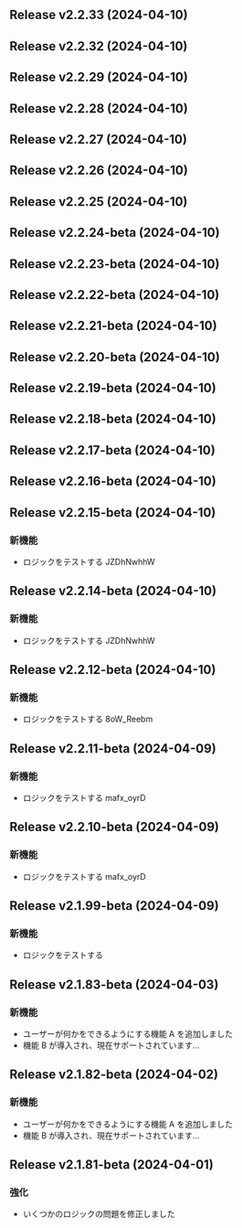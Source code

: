 ## Release v2.2.33 (2024-04-10)

## Release v2.2.32 (2024-04-10)

## Release v2.2.29 (2024-04-10)

## Release v2.2.28 (2024-04-10)

## Release v2.2.27 (2024-04-10)

## Release v2.2.26 (2024-04-10)

## Release v2.2.25 (2024-04-10)

## Release v2.2.24-beta (2024-04-10)

## Release v2.2.23-beta (2024-04-10)

## Release v2.2.22-beta (2024-04-10)

## Release v2.2.21-beta (2024-04-10)

## Release v2.2.20-beta (2024-04-10)

## Release v2.2.19-beta (2024-04-10)

## Release v2.2.18-beta (2024-04-10)

## Release v2.2.17-beta (2024-04-10)

## Release v2.2.16-beta (2024-04-10)

## Release v2.2.15-beta (2024-04-10)

### 新機能

- ロジックをテストする JZDhNwhhW

## Release v2.2.14-beta (2024-04-10)

### 新機能

- ロジックをテストする JZDhNwhhW

## Release v2.2.12-beta (2024-04-10)

### 新機能

- ロジックをテストする 8oW_Reebm

## Release v2.2.11-beta (2024-04-09)

### 新機能

- ロジックをテストする mafx_oyrD

## Release v2.2.10-beta (2024-04-09)

### 新機能

- ロジックをテストする mafx_oyrD

## Release v2.1.99-beta (2024-04-09)

### 新機能

- ロジックをテストする

## Release v2.1.83-beta (2024-04-03)

### 新機能

- ユーザーが何かをできるようにする機能 A を追加しました
- 機能 B が導入され、現在サポートされています...

## Release v2.1.82-beta (2024-04-02)

### 新機能

- ユーザーが何かをできるようにする機能 A を追加しました
- 機能 B が導入され、現在サポートされています...

## Release v2.1.81-beta (2024-04-01)

### 強化

- いくつかのロジックの問題を修正しました
